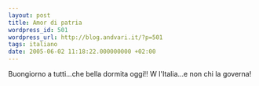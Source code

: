 ```yaml
---
layout: post
title: Amor di patria
wordpress_id: 501
wordpress_url: http://blog.andvari.it/?p=501
tags: italiano
date: 2005-06-02 11:18:22.000000000 +02:00
---
```

Buongiorno a tutti...che bella dormita oggi!! W l'Italia...e non chi la governa!
